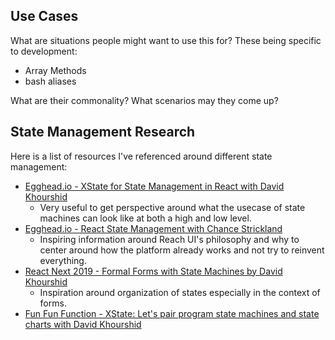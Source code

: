 ## Use Cases

What are situations people might want to use this for?
These being specific to development:

- Array Methods
- bash aliases

What are their commonality? What scenarios may they come up?

## State Management Research

Here is a list of resources I've referenced around different
state management:

- [Egghead.io - XState for State Management in React with David Khourshid](https://egghead.io/lessons/react-xstate-for-state-management-in-react-apps-with-david-khourshid)
  - Very useful to get perspective around what the usecase of state machines
  can look like at both a high and low level.
- [Egghead.io - React State Management with Chance Strickland](https://egghead.io/lessons/react-state-management-in-react-with-chance-strickland)
  - Inspiring information around Reach UI's philosophy and why to center
  around how the platform already works and not try to reinvent everything.
- [React Next 2019 - Formal Forms with State Machines by David Khourshid](https://www.youtube.com/watch?v=hiT4Q1ntvzg)
  - Inspiration around organization of states especially in the context
  of forms.
- [Fun Fun Function - XState: Let's pair program state machines and state charts with David Khourshid](https://www.youtube.com/watch?v=uRfQJJArZEg)